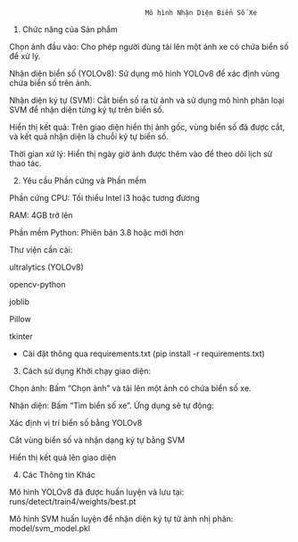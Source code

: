                                       Mô hình Nhận Diện Biển Số Xe
1. Chức năng của Sản phẩm

Chọn ảnh đầu vào: Cho phép người dùng tải lên một ảnh xe có chứa biển số để xử lý.

Nhận diện biển số (YOLOv8): Sử dụng mô hình YOLOv8 để xác định vùng chứa biển số trên ảnh.

Nhận diện ký tự (SVM): Cắt biển số ra từ ảnh và sử dụng mô hình phân loại SVM để nhận diện từng ký tự trên biển số.

Hiển thị kết quả: Trên giao diện hiển thị ảnh gốc, vùng biển số đã được cắt, và kết quả nhận diện là chuỗi ký tự biển số.

Thời gian xử lý: Hiển thị ngày giờ ảnh được thêm vào để theo dõi lịch sử thao tác.

2. Yêu cầu Phần cứng và Phần mềm

Phần cứng
CPU: Tối thiểu Intel i3 hoặc tương đương

RAM: 4GB trở lên

Phần mềm
Python: Phiên bản 3.8 hoặc mới hơn

Thư viện cần cài:

ultralytics (YOLOv8)

opencv-python

joblib

Pillow

tkinter

* Cài đặt thông qua requirements.txt (pip install -r requirements.txt)
3. Cách sử dụng
Khởi chạy giao diện:

Chọn ảnh: Bấm “Chọn ảnh” và tải lên một ảnh có chứa biển số xe.

Nhận diện: Bấm “Tìm biển số xe”. Ứng dụng sẽ tự động:

Xác định vị trí biển số bằng YOLOv8

Cắt vùng biển số và nhận dạng ký tự bằng SVM

Hiển thị kết quả lên giao diện

4. Các Thông tin Khác

Mô hình YOLOv8 đã được huấn luyện và lưu tại: runs/detect/train4/weights/best.pt

Mô hình SVM huấn luyện để nhận diện ký tự từ ảnh nhị phân: model/svm_model.pkl

